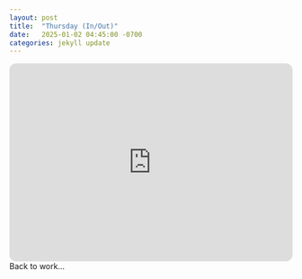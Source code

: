 ```yaml
---
layout: post
title:  "Thursday (In/Out)"
date:   2025-01-02 04:45:00 -0700
categories: jekyll update
---
```

<iframe style="border-radius:12px" src="https://open.spotify.com/embed/playlist/1HC2MkDzPaNacSTu7gsAG1?utm_source=generator" width="100%" height="352" frameBorder="0" allowfullscreen="" allow="autoplay; clipboard-write; encrypted-media; fullscreen; picture-in-picture" loading="lazy"></iframe>
Back to work...
